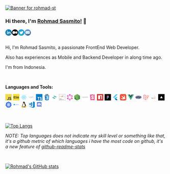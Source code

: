 [![Banner for rohmad-st](https://pbs.twimg.com/profile_banners/1046240847899971584/1538278585/1080x360)](https://github.com/rohmad-st)

### Hi there, I'm [Rohmad Sasmito!](https://rohmad-st.github.io/) 👋

<a href="https://www.linkedin.com/in/rohmadsasmito/" title="Connect to me">
  <img align="left" alt="Rohmad Sasmito | LinkedIn" width="20px" src="./assets/linkedin.svg" />
</a>
<a href="https://medium.com/@rohmad_st" title="See my articles">
  <img align="left" alt="Rohmad Sasmito | Medium" width="20px" src="./assets/medium.svg" />
</a>
<a href="https://twitter.com/RohmadSasmito" title="Follow me">
  <img align="left" alt="Rohmad Sasmito | Twitter" width="20px" src="./assets/twitter.svg" />
</a>
<a href="mailto:rohmadsasmito@gmail.com" title="Send email to me">
  <img align="left" alt="Rohmad Sasmito | Mail" width="20px" src="./assets/email.svg" />
</a>

<br />
<br />

Hi, I'm Rohmad Sasmito, a passionate FrontEnd Web Developer.

Also has experiences as Mobile and Backend Developer in along time ago.

I'm from Indonesia.

<br />

**Languages and Tools:**

<code><img height="20" src="https://raw.githubusercontent.com/github/explore/main/topics/javascript/javascript.png"></code>
<code><img height="20" src="https://raw.githubusercontent.com/github/explore/main/topics/es6/es6.png"></code>
<code><img height="20" src="https://raw.githubusercontent.com/github/explore/main/topics/react/react.png"></code>
<code><img height="20" src="https://raw.githubusercontent.com/github/explore/main/topics/nextjs/nextjs.png"></code>
<code><img height="20" src="https://raw.githubusercontent.com/github/explore/main/topics/typescript/typescript.png"></code>
<code><img height="20" src="https://raw.githubusercontent.com/github/explore/main/topics/css/css.png"></code>
<code><img height="20" src="https://raw.githubusercontent.com/github/explore/main/topics/tailwind/tailwind.png"></code>
<code><img height="20" src="https://raw.githubusercontent.com/github/explore/main/topics/styled-components/styled-components.png"></code>
<code><img height="20" src="https://raw.githubusercontent.com/github/explore/main/topics/graphql/graphql.png"></code>
<code><img height="20" src="https://raw.githubusercontent.com/github/explore/main/topics/nodejs/nodejs.png"></code>
<code><img height="20" src="https://raw.githubusercontent.com/github/explore/main/topics/express/express.png"></code>
<code><img height="20" src="https://raw.githubusercontent.com/github/explore/main/topics/storybook/storybook.png"></code>
<code><img height="20" src="https://raw.githubusercontent.com/github/explore/main/topics/npm/npm.png"></code>
<code><img height="20" src="https://raw.githubusercontent.com/github/explore/main/topics/figma/figma.png"></code>
<code><img height="20" src="https://raw.githubusercontent.com/github/explore/main/topics/flutter/flutter.png"></code>
<code><img height="20" src="https://raw.githubusercontent.com/github/explore/main/topics/swift/swift.png"></code>
<code><img height="20" src="https://raw.githubusercontent.com/github/explore/main/topics/vue/vue.png"></code>
<code><img height="20" src="https://raw.githubusercontent.com/github/explore/main/topics/php/php.png"></code>
<code><img height="20" src="https://raw.githubusercontent.com/github/explore/main/topics/laravel/laravel.png"></code>
<code><img height="20" src="https://raw.githubusercontent.com/github/explore/main/topics/mysql/mysql.png"></code>
<code><img height="20" src="https://raw.githubusercontent.com/github/explore/main/topics/vercel/vercel.png"></code>
<code><img height="20" src="https://raw.githubusercontent.com/github/explore/main/topics/kubernetes/kubernetes.png"></code>
<code><img height="20" src="https://raw.githubusercontent.com/github/explore/main/topics/windows/windows.png"></code>
<code><img height="20" src="https://raw.githubusercontent.com/github/explore/main/topics/linux/linux.png"></code>
<code><img height="20" src="https://raw.githubusercontent.com/github/explore/main/topics/visual-studio-code/visual-studio-code.png"></code>
<code><img height="20" src="https://raw.githubusercontent.com/github/explore/main/topics/discord/discord.png"></code>

<br />

[![Top Langs](https://github-readme-stats.vercel.app/api/top-langs/?username=rohmad-st&langs_count=12&layout=compact)](https://github.com/anuraghazra/github-readme-stats)

_NOTE: Top languages does not indicate my skill level or something like that, it's a github metric of which languages i have the most code on github, it's a new feature of [github-readme-stats](https://github.com/anuraghazra/github-readme-stats)_

<br />

[![Rohmad's GitHub stats](https://github-readme-stats.vercel.app/api?username=rohmad-st&show_icons=true&include_all_commits=true&count_private=true)](https://github.com/anuraghazra/github-readme-stats)
